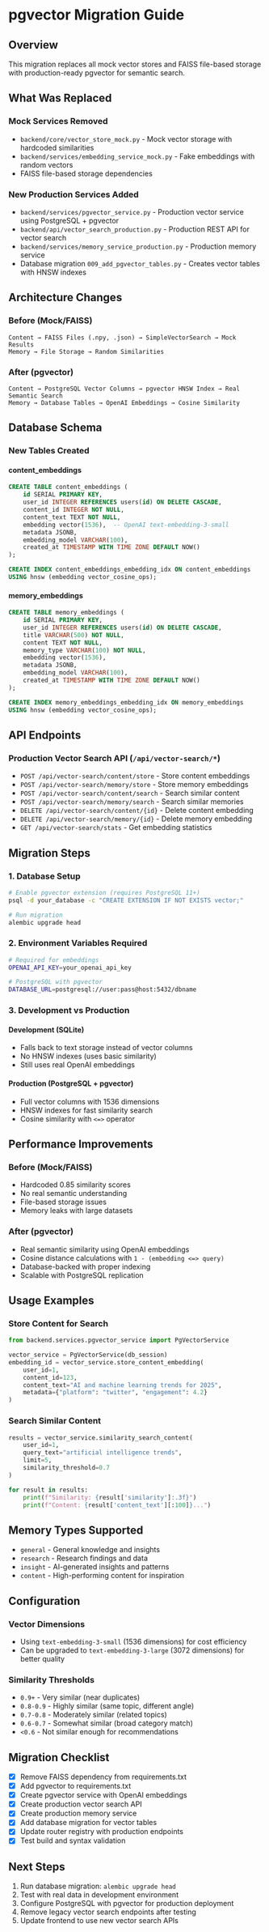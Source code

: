 # pgvector Migration Guide

## Overview

This migration replaces all mock vector stores and FAISS file-based storage with production-ready pgvector for semantic search.

## What Was Replaced

### Mock Services Removed
- `backend/core/vector_store_mock.py` - Mock vector storage with hardcoded similarities
- `backend/services/embedding_service_mock.py` - Fake embeddings with random vectors
- FAISS file-based storage dependencies

### New Production Services Added
- `backend/services/pgvector_service.py` - Production vector service using PostgreSQL + pgvector
- `backend/api/vector_search_production.py` - Production REST API for vector search
- `backend/services/memory_service_production.py` - Production memory service
- Database migration `009_add_pgvector_tables.py` - Creates vector tables with HNSW indexes

## Architecture Changes

### Before (Mock/FAISS)
```
Content → FAISS Files (.npy, .json) → SimpleVectorSearch → Mock Results
Memory → File Storage → Random Similarities
```

### After (pgvector)
```
Content → PostgreSQL Vector Columns → pgvector HNSW Index → Real Semantic Search
Memory → Database Tables → OpenAI Embeddings → Cosine Similarity
```

## Database Schema

### New Tables Created

#### content_embeddings
```sql
CREATE TABLE content_embeddings (
    id SERIAL PRIMARY KEY,
    user_id INTEGER REFERENCES users(id) ON DELETE CASCADE,
    content_id INTEGER NOT NULL,
    content_text TEXT NOT NULL,
    embedding vector(1536),  -- OpenAI text-embedding-3-small
    metadata JSONB,
    embedding_model VARCHAR(100),
    created_at TIMESTAMP WITH TIME ZONE DEFAULT NOW()
);

CREATE INDEX content_embeddings_embedding_idx ON content_embeddings 
USING hnsw (embedding vector_cosine_ops);
```

#### memory_embeddings
```sql
CREATE TABLE memory_embeddings (
    id SERIAL PRIMARY KEY,
    user_id INTEGER REFERENCES users(id) ON DELETE CASCADE,
    title VARCHAR(500) NOT NULL,
    content TEXT NOT NULL,
    memory_type VARCHAR(100) NOT NULL,
    embedding vector(1536),
    metadata JSONB,
    embedding_model VARCHAR(100),
    created_at TIMESTAMP WITH TIME ZONE DEFAULT NOW()
);

CREATE INDEX memory_embeddings_embedding_idx ON memory_embeddings 
USING hnsw (embedding vector_cosine_ops);
```

## API Endpoints

### Production Vector Search API (`/api/vector-search/*`)

- `POST /api/vector-search/content/store` - Store content embeddings
- `POST /api/vector-search/memory/store` - Store memory embeddings  
- `POST /api/vector-search/content/search` - Search similar content
- `POST /api/vector-search/memory/search` - Search similar memories
- `DELETE /api/vector-search/content/{id}` - Delete content embedding
- `DELETE /api/vector-search/memory/{id}` - Delete memory embedding
- `GET /api/vector-search/stats` - Get embedding statistics

## Migration Steps

### 1. Database Setup
```bash
# Enable pgvector extension (requires PostgreSQL 11+)
psql -d your_database -c "CREATE EXTENSION IF NOT EXISTS vector;"

# Run migration
alembic upgrade head
```

### 2. Environment Variables Required
```bash
# Required for embeddings
OPENAI_API_KEY=your_openai_api_key

# PostgreSQL with pgvector
DATABASE_URL=postgresql://user:pass@host:5432/dbname
```

### 3. Development vs Production

#### Development (SQLite)
- Falls back to text storage instead of vector columns
- No HNSW indexes (uses basic similarity)
- Still uses real OpenAI embeddings

#### Production (PostgreSQL + pgvector)
- Full vector columns with 1536 dimensions
- HNSW indexes for fast similarity search
- Cosine similarity with `<=>` operator

## Performance Improvements

### Before (Mock/FAISS)
- Hardcoded 0.85 similarity scores
- No real semantic understanding
- File-based storage issues
- Memory leaks with large datasets

### After (pgvector)
- Real semantic similarity using OpenAI embeddings
- Cosine distance calculations with `1 - (embedding <=> query)`
- Database-backed with proper indexing
- Scalable with PostgreSQL replication

## Usage Examples

### Store Content for Search
```python
from backend.services.pgvector_service import PgVectorService

vector_service = PgVectorService(db_session)
embedding_id = vector_service.store_content_embedding(
    user_id=1,
    content_id=123,
    content_text="AI and machine learning trends for 2025",
    metadata={"platform": "twitter", "engagement": 4.2}
)
```

### Search Similar Content
```python
results = vector_service.similarity_search_content(
    user_id=1,
    query_text="artificial intelligence trends",
    limit=5,
    similarity_threshold=0.7
)

for result in results:
    print(f"Similarity: {result['similarity']:.3f}")
    print(f"Content: {result['content_text'][:100]}...")
```

## Memory Types Supported

- `general` - General knowledge and insights
- `research` - Research findings and data
- `insight` - AI-generated insights and patterns
- `content` - High-performing content for inspiration

## Configuration

### Vector Dimensions
- Using `text-embedding-3-small` (1536 dimensions) for cost efficiency
- Can be upgraded to `text-embedding-3-large` (3072 dimensions) for better quality

### Similarity Thresholds
- `0.9+` - Very similar (near duplicates)
- `0.8-0.9` - Highly similar (same topic, different angle)
- `0.7-0.8` - Moderately similar (related topics)
- `0.6-0.7` - Somewhat similar (broad category match)
- `<0.6` - Not similar enough for recommendations

## Migration Checklist

- [x] Remove FAISS dependency from requirements.txt
- [x] Add pgvector to requirements.txt
- [x] Create pgvector service with OpenAI embeddings
- [x] Create production vector search API
- [x] Create production memory service
- [x] Add database migration for vector tables
- [x] Update router registry with production endpoints
- [x] Test build and syntax validation

## Next Steps

1. Run database migration: `alembic upgrade head`
2. Test with real data in development environment
3. Configure PostgreSQL with pgvector for production deployment
4. Remove legacy vector search endpoints after testing
5. Update frontend to use new vector search APIs
